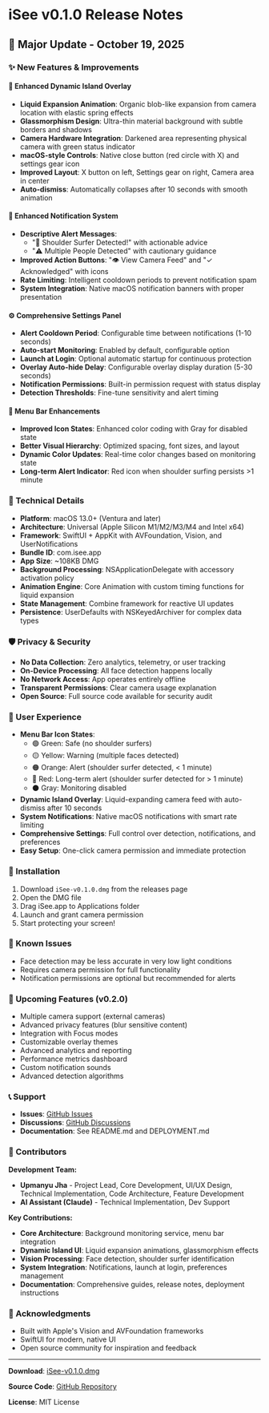 # iSee v0.1.0 Release Notes

## 🎉 Major Update - October 19, 2025

### ✨ New Features & Improvements

#### 🎨 **Enhanced Dynamic Island Overlay**
- **Liquid Expansion Animation**: Organic blob-like expansion from camera location with elastic spring effects
- **Glassmorphism Design**: Ultra-thin material background with subtle borders and shadows
- **Camera Hardware Integration**: Darkened area representing physical camera with green status indicator
- **macOS-style Controls**: Native close button (red circle with X) and settings gear icon
- **Improved Layout**: X button on left, Settings gear on right, Camera area in center
- **Auto-dismiss**: Automatically collapses after 10 seconds with smooth animation

#### 🔔 **Enhanced Notification System**
- **Descriptive Alert Messages**: 
  - "🚨 Shoulder Surfer Detected!" with actionable advice
  - "⚠️ Multiple People Detected" with cautionary guidance
- **Improved Action Buttons**: "👁️ View Camera Feed" and "✓ Acknowledged" with icons
- **Rate Limiting**: Intelligent cooldown periods to prevent notification spam
- **System Integration**: Native macOS notification banners with proper presentation

#### ⚙️ **Comprehensive Settings Panel**
- **Alert Cooldown Period**: Configurable time between notifications (1-10 seconds)
- **Auto-start Monitoring**: Enabled by default, configurable option
- **Launch at Login**: Optional automatic startup for continuous protection
- **Overlay Auto-hide Delay**: Configurable overlay display duration (5-30 seconds)
- **Notification Permissions**: Built-in permission request with status display
- **Detection Thresholds**: Fine-tune sensitivity and alert timing

#### 🎯 **Menu Bar Enhancements**
- **Improved Icon States**: Enhanced color coding with Gray for disabled state
- **Better Visual Hierarchy**: Optimized spacing, font sizes, and layout
- **Dynamic Color Updates**: Real-time color changes based on monitoring state
- **Long-term Alert Indicator**: Red icon when shoulder surfing persists >1 minute

### 🔧 Technical Details
- **Platform**: macOS 13.0+ (Ventura and later)
- **Architecture**: Universal (Apple Silicon M1/M2/M3/M4 and Intel x64)
- **Framework**: SwiftUI + AppKit with AVFoundation, Vision, and UserNotifications
- **Bundle ID**: com.isee.app
- **App Size**: ~108KB DMG
- **Background Processing**: NSApplicationDelegate with accessory activation policy
- **Animation Engine**: Core Animation with custom timing functions for liquid expansion
- **State Management**: Combine framework for reactive UI updates
- **Persistence**: UserDefaults with NSKeyedArchiver for complex data types

### 🛡️ Privacy & Security
- **No Data Collection**: Zero analytics, telemetry, or user tracking
- **On-Device Processing**: All face detection happens locally
- **No Network Access**: App operates entirely offline
- **Transparent Permissions**: Clear camera usage explanation
- **Open Source**: Full source code available for security audit

### 📱 User Experience
- **Menu Bar Icon States**: 
  - 🟢 Green: Safe (no shoulder surfers)
  - 🟡 Yellow: Warning (multiple faces detected)
  - 🟠 Orange: Alert (shoulder surfer detected, < 1 minute)
  - 🔴 Red: Long-term alert (shoulder surfer detected for > 1 minute)
  - ⚫ Gray: Monitoring disabled
- **Dynamic Island Overlay**: Liquid-expanding camera feed with auto-dismiss after 10 seconds
- **System Notifications**: Native macOS notifications with smart rate limiting
- **Comprehensive Settings**: Full control over detection, notifications, and preferences
- **Easy Setup**: One-click camera permission and immediate protection

### 🚀 Installation
1. Download `iSee-v0.1.0.dmg` from the releases page
2. Open the DMG file
3. Drag iSee.app to Applications folder
4. Launch and grant camera permission
5. Start protecting your screen!

### 🐛 Known Issues
- Face detection may be less accurate in very low light conditions
- Requires camera permission for full functionality
- Notification permissions are optional but recommended for alerts

### 🔮 Upcoming Features (v0.2.0)
- Multiple camera support (external cameras)
- Advanced privacy features (blur sensitive content)
- Integration with Focus modes
- Customizable overlay themes
- Advanced analytics and reporting
- Performance metrics dashboard
- Custom notification sounds
- Advanced detection algorithms

### 📞 Support
- **Issues**: [GitHub Issues](https://github.com/hackergod00001/iSee/issues)
- **Discussions**: [GitHub Discussions](https://github.com/hackergod00001/iSee/discussions)
- **Documentation**: See README.md and DEPLOYMENT.md

### 👥 Contributors

**Development Team:**
- **Upmanyu Jha** - Project Lead, Core Development, UI/UX Design, Technical Implementation, Code Architecture, Feature Development
- **AI Assistant (Claude)** - Technical Implementation, Dev Support

**Key Contributions:**
- **Core Architecture**: Background monitoring service, menu bar integration
- **Dynamic Island UI**: Liquid expansion animations, glassmorphism effects
- **Vision Processing**: Face detection, shoulder surfer identification
- **System Integration**: Notifications, launch at login, preferences management
- **Documentation**: Comprehensive guides, release notes, deployment instructions

### 🙏 Acknowledgments
- Built with Apple's Vision and AVFoundation frameworks
- SwiftUI for modern, native UI
- Open source community for inspiration and feedback

---

**Download**: [iSee-v0.1.0.dmg](https://github.com/hackergod00001/iSee/releases/download/v0.1.0/iSee-v0.1.0.dmg)

**Source Code**: [GitHub Repository](https://github.com/hackergod00001/iSee)

**License**: MIT License